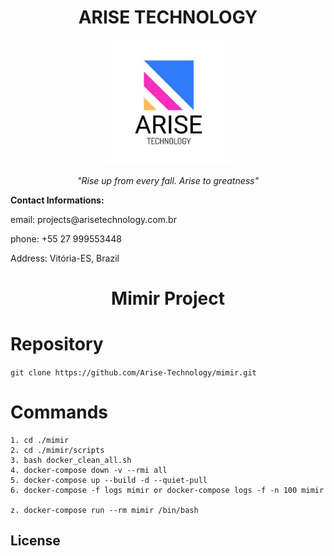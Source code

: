 # <div align="center">ARISE TECHNOLOGY</div>

<p align="center">
  <img src="./_docs/logo-arise.png" alt="Logo da minha empresa" width="200"/>
</p>

<p align="center">
   <em>
   "Rise up from every fall. Arise to greatness"
   </em>
</p>
<p align="left">
<strong>Contact Informations:</strong>
   <p>email: projects@arisetechnology.com.br</p>
   <p>phone: +55 27 999553448</p>
   <p>Address: Vitória-ES, Brazil</p>
</p>

# <div align="center">Mimir Project</div>

# Repository

`git clone https://github.com/Arise-Technology/mimir.git`

# Commands

```
1. cd ./mimir
2. cd ./mimir/scripts
3. bash docker_clean_all.sh
4. docker-compose down -v --rmi all
5. docker-compose up --build -d --quiet-pull
6. docker-compose -f logs mimir or docker-compose logs -f -n 100 mimir

z. docker-compose run --rm mimir /bin/bash

```

## License
